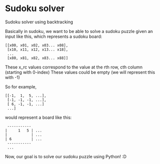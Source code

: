 # Sudoku solver

Sudoku solver using backtracking

Basically in sudoku, we want to be able to solve a sudoku puzzle given an input like this,
which represents a sudoku board:

```
[[x00, x01, x02, x03... x08],
 [x10, x11, x12, x13... x18],
 ...
 [x80, x81, x82, x83... x88]]
```

These x_rc values correspond to the value at the rth row, cth column (starting with 0-index)
These values could be empty (we will represent this with -1)

So for example,

```
[[-1,  1,  5, ...],
 [-1, -1, -1, ...],
 [ 6, -1, -1, ...]
 ...]
```

would represent a board like this:

```
 -----------
|     1   5 | ...
|           | ...
| 6         | ...
 -----------
 ...
```

Now, our goal is to solve our sudoku puzzle using Python! :D
